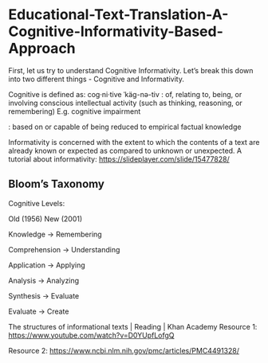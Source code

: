 # Educational-Text-Translation-A-Cognitive-Informativity-Based-Approach

First, let us try to understand Cognitive Informativity. Let’s break this down into two different things - Cognitive and Informativity. 

Cognitive is defined as:
cog·​ni·​tive ˈkäg-nə-tiv 
: of, relating to, being, or involving conscious intellectual activity (such as thinking, reasoning, or remembering)
E.g. cognitive impairment

: based on or capable of being reduced to empirical factual knowledge

Informativity is concerned with the extent to which the contents of a text are already known or expected as compared to unknown or unexpected.
A tutorial about informativity:
https://slideplayer.com/slide/15477828/

## Bloom’s Taxonomy

Cognitive Levels:

Old (1956)        New (2001)

Knowledge → Remembering


Comprehension → Understanding


Application → Applying


Analysis → Analyzing


Synthesis → Evaluate


Evaluate → Create 

The structures of informational texts | Reading | Khan Academy
Resource 1: https://www.youtube.com/watch?v=D0YUpfLofgQ

Resource 2: https://www.ncbi.nlm.nih.gov/pmc/articles/PMC4491328/




